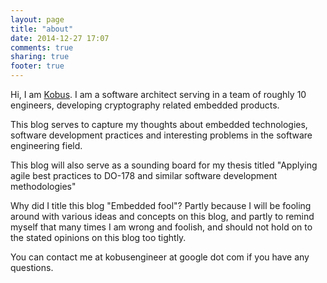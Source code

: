 ```yaml
---
layout: page
title: "about"
date: 2014-12-27 17:07
comments: true
sharing: true
footer: true
---
```


Hi, I am [Kobus](za.linkedin.com/in/kobusengineer). I am a software architect serving in a team of roughly 10 engineers, developing cryptography related embedded products.

This blog serves to capture my thoughts about embedded technologies, software development practices and interesting problems in the software engineering field.

This blog will also serve as a sounding board for my thesis titled "Applying agile best practices to DO-178 and similar software development methodologies"

Why did I title this blog "Embedded fool"? Partly because I will be fooling around with various ideas and concepts on this blog, and partly to remind myself that many times I am wrong and foolish, and should not hold on to the stated opinions on this blog too tightly.

You can contact me at kobusengineer at google dot com if you have any questions.


